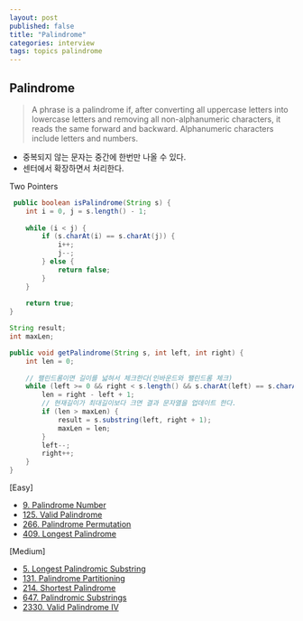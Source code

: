 ```yaml
---
layout: post
published: false
title: "Palindrome"
categories: interview
tags: topics palindrome
---
```


## Palindrome

> A phrase is a palindrome if, after converting all uppercase letters into lowercase letters and removing all non-alphanumeric characters, it reads the same forward and backward. Alphanumeric characters include letters and numbers.

- 중복되지 않는 문자는 중간에 한번만 나올 수 있다.
- 센터에서 확장하면서 처리한다.

Two Pointers
```java
 public boolean isPalindrome(String s) {
    int i = 0, j = s.length() - 1;
    
    while (i < j) {
        if (s.charAt(i) == s.charAt(j)) {
            i++; 
            j--;
        } else {
            return false;
        }
    }
    
    return true;
}
```

```java
String result;
int maxLen;

public void getPalindrome(String s, int left, int right) {
    int len = 0;
    
    // 팰린드롬이면 길이를 넓혀서 체크한다(인바운드와 팰린드롬 체크)
    while (left >= 0 && right < s.length() && s.charAt(left) == s.charAt(right)) {
        len = right - left + 1;
        // 현재길이가 최대길이보다 크면 결과 문자열을 업데이트 한다.
        if (len > maxLen) {
            result = s.substring(left, right + 1);
            maxLen = len;
        }
        left--;
        right++;
    }
}
```

[Easy]
- [9. Palindrome Number](/interview/2023/04/11/palindrome-number/)
- [125. Valid Palindrome](/interview/2023/02/20/valid-palindrome/)
- [266. Palindrome Permutation](/interview/2023/06/26/palindrome-permutation/)
- [409. Longest Palindrome](/interview/2023/04/10/longest-palindrome/)

[Medium]
- [5. Longest Palindromic Substring](/interview/2023/04/06/longest-palindromic-substring)
- [131. Palindrome Partitioning](/interview/2023/05/21/palindrome-partitioning/)
- [214. Shortest Palindrome](/interview/2023/02/25/shortest-palindrome/)
- [647. Palindromic Substrings](/interview/2023/05/21/palindromic-substrings/)
- [2330. Valid Palindrome IV](/interview/2023/07/18/valid-palindrome-iv/)